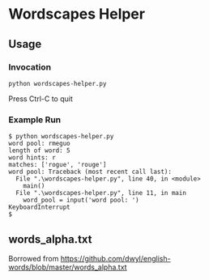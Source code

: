 # Wordscapes Helper

## Usage
### Invocation
`python wordscapes-helper.py`

Press Ctrl-C to quit

### Example Run
```
$ python wordscapes-helper.py
word pool: rmeguo
length of word: 5
word hints: r
matches: ['rogue', 'rouge']
word pool: Traceback (most recent call last):
  File ".\wordscapes-helper.py", line 40, in <module>
    main()
  File ".\wordscapes-helper.py", line 11, in main
    word_pool = input('word pool: ')
KeyboardInterrupt
$
```

## words_alpha.txt
Borrowed from https://github.com/dwyl/english-words/blob/master/words_alpha.txt
